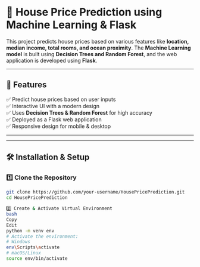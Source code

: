 # 🏡 House Price Prediction using Machine Learning & Flask

This project predicts house prices based on various features like **location, median income, total rooms, and ocean proximity**. 
The **Machine Learning model** is built using **Decision Trees and Random Forest**, and the web application is developed using **Flask**.

---

## **🚀 Features**
✅ Predict house prices based on user inputs  
✅ Interactive UI with a modern design  
✅ Uses **Decision Trees & Random Forest** for high accuracy  
✅ Deployed as a Flask web application  
✅ Responsive design for mobile & desktop  

---

---

## **🛠 Installation & Setup**
### **1️⃣ Clone the Repository**
```bash
git clone https://github.com/your-username/HousePricePrediction.git
cd HousePricePrediction

2️⃣ Create & Activate Virtual Environment
bash
Copy
Edit
python -m venv env
# Activate the environment:
# Windows
env\Scripts\activate
# macOS/Linux
source env/bin/activate
